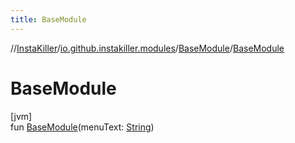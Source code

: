 ```yaml
---
title: BaseModule
---
```

//[InstaKiller](../../../index.html)/[io.github.instakiller.modules](../index.html)/[BaseModule](index.html)/[BaseModule](-base-module.html)



# BaseModule



[jvm]\
fun [BaseModule](-base-module.html)(menuText: [String](https://kotlinlang.org/api/latest/jvm/stdlib/kotlin/-string/index.html))




